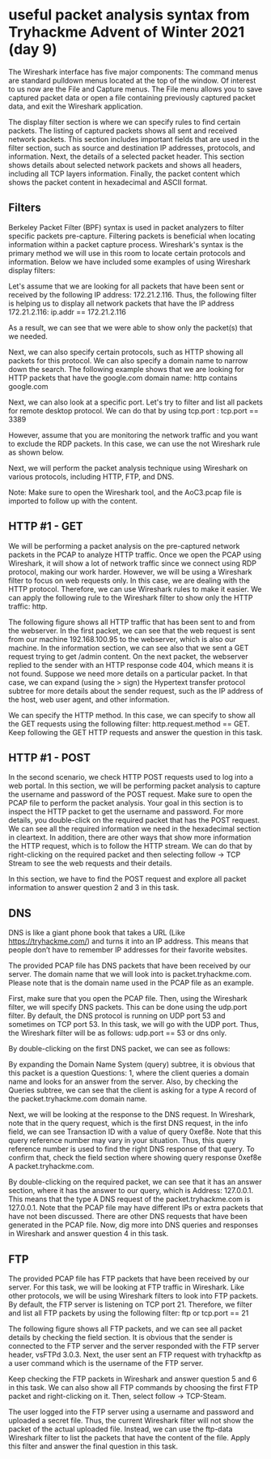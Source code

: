 

#  useful packet analysis syntax from Tryhackme Advent of Winter 2021 (day 9)



The Wireshark interface has five major components: The command menus are standard pulldown menus located at the top of the window. Of interest to us now are the File and Capture menus. The File menu allows you to save captured packet data or open a file containing previously captured packet data, and exit the Wireshark application.

The display filter section is where we can specify rules to find certain packets. The listing of captured packets shows all sent and received network packets. This section includes important fields that are used in the filter section, such as source and destination IP addresses, protocols, and information. Next, the details of a selected packet header. This section shows details about selected network packets and shows all headers, including all TCP layers information. Finally, the packet content which shows the packet content in hexadecimal and ASCII format.

## Filters

Berkeley Packet Filter (BPF) syntax is used in packet analyzers to filter specific packets pre-capture. Filtering packets is beneficial when locating information within a packet capture process. Wireshark's syntax is the primary method we will use in this room to locate certain protocols and information. Below we have included some examples of using Wireshark display filters:

Let's assume that we are looking for all packets that have been sent or received by the following IP address: 172.21.2.116. Thus, the following filter is helping us to display all network packets that have the IP address 172.21.2.116: ip.addr == 172.21.2.116 

As a result, we can see that we were able to show only the packet(s) that we needed.

Next, we can also specify certain protocols, such as HTTP showing all packets for this protocol. We can also specify a domain name to narrow down the search. The following example shows that we are looking for HTTP packets that have the google.com  domain name: http contains google.com 

Next, we can also look at a specific port. Let's try to filter and list all packets for remote desktop protocol. We can do that by using tcp.port : tcp.port == 3389 

However, assume that you are monitoring the network traffic and you want to exclude the RDP packets. In this case, we can use the not Wireshark rule as shown below.

Next, we will perform the packet analysis technique using Wireshark on various protocols, including HTTP, FTP, and DNS. 

Note: Make sure to open the Wireshark tool, and the AoC3.pcap file is imported to follow up with the content.

## HTTP #1 - GET

We will be performing a packet analysis on the pre-captured network packets in the PCAP to analyze HTTP traffic. Once we open the PCAP using Wireshark, it will show a lot of network traffic since we connect using RDP protocol, making our work harder. However, we will be using a Wireshark filter to focus on web requests only. In this case, we are dealing with the HTTP protocol. Therefore, we can use Wireshark rules to make it easier. We can apply the following rule to the Wireshark filter to show only the HTTP traffic: http.

The following figure shows all HTTP traffic that has been sent to and from the webserver. In the first packet, we can see that the web request is sent from our machine 192.168.100.95  to the webserver, which is also our machine. In the information section, we can see also that we sent a GET request trying to get /admin content. On the next packet, the webserver replied to the sender with an HTTP response code 404, which means it is not found. Suppose we need more details on a particular packet. In that case, we can expand (using the > sign) the Hypertext transfer protocol subtree for more details about the sender request, such as the IP address of the host, web user agent, and other information.

We can specify the HTTP method. In this case, we can specify to show all the GET requests using the following filter: http.request.method == GET. Keep following the GET HTTP requests and answer the question in this task.

## HTTP #1 - POST

In the second scenario, we check HTTP POST requests used to log into a web portal. In this section, we will be performing packet analysis to capture the username and password of the POST request. Make sure to open the PCAP file to perform the packet analysis. Your goal in this section is to inspect the HTTP packet to get the username and password. For more details, you double-click on the required packet that has the POST request. We can see all the required information we need in the hexadecimal section in cleartext. In addition, there are other ways that show more information the HTTP request, which is to follow the HTTP stream. We can do that by right-clicking on the required packet and then selecting follow -> TCP Stream to see the web requests and their details.

In this section, we have to find the POST request and explore all packet information to answer question 2 and 3 in this task.

## DNS

DNS is like a giant phone book that takes a URL (Like https://tryhackme.com/) and turns it into an IP address. This means that people don’t have to remember IP addresses for their favorite websites.

The provided PCAP file has DNS packets that have been received by our server. The domain name that we will look into is packet.tryhackme.com. Please note that is the domain name used in the PCAP file as an example.

First, make sure that you open the PCAP file. Then, using the Wireshark filter, we will specify DNS packets. This can be done using the udp.port filter. By default, the DNS protocol is running on UDP port 53 and sometimes on TCP port 53. In this task, we will go with the UDP port. Thus, the Wireshark filter will be as follows: udp.port == 53 or dns only.

 By double-clicking on the first DNS packet, we can see as follows:

By expanding the Domain Name System (query) subtree, it is obvious that this packet is a question Questions: 1, where the client queries a domain name and looks for an answer from the server. Also, by checking the Queries subtree, we can see that the client is asking for a type A record of the packet.tryhackme.com domain name.

Next, we will be looking at the response to the DNS request. In Wireshark, note that in the query request, which is the first DNS request, in the info field, we can see Transaction ID with a value of query 0xef8e. Note that this query reference number may vary in your situation. Thus, this query reference number is used to find the right DNS response of that query. To confirm that, check the field section where showing query response 0xef8e A packet.tryhackme.com.

By double-clicking on the required packet, we can see that it has an answer section, where it has the answer to our query, which is Address: 127.0.0.1. This means that the type A DNS request of the packet.tryhackme.com  is 127.0.0.1. Note that the PCAP file may have different IPs or extra packets that have not been discussed. There are other DNS requests that have been generated in the PCAP file. Now, dig more into DNS queries and responses in Wireshark and answer question 4 in this task.

## FTP

The provided PCAP file has FTP packets that have been received by our server. For this task,  we will be looking at FTP traffic in Wireshark. Like other protocols, we will be using Wireshark filters to look into FTP packets. By default, the FTP server is listening on TCP port 21. Therefore, we filter and list all FTP packets by using the following filter: ftp or tcp.port == 21 

The following figure shows all FTP packets, and we can see all packet details by checking the field section. It is obvious that the sender is connected to the FTP server and the server responded with the FTP server header, vsFTPd 3.0.3. Next, the user sent an FTP request with tryhackftp as a user command which is the username of the FTP server.

Keep checking the FTP packets in Wireshark and answer question 5 and 6 in this task. We can also show all FTP commands by choosing the first FTP packet and right-clicking on it. Then, select follow -> TCP-Steam.

The user logged into the FTP server using a username and password and uploaded a secret file. Thus, the current Wireshark filter will not show the packet of the actual uploaded file. Instead, we can use the ftp-data Wireshark filter to list the packets that have the content of the file. Apply this filter and answer the final question in this task.
